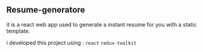 ## Resume-generatore

it is a react web app used to generate a instant resume for you with a static template.

i developed this project using :
`react`
`redux-toolkit`

